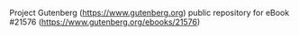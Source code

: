 Project Gutenberg (https://www.gutenberg.org) public repository for eBook #21576 (https://www.gutenberg.org/ebooks/21576)
